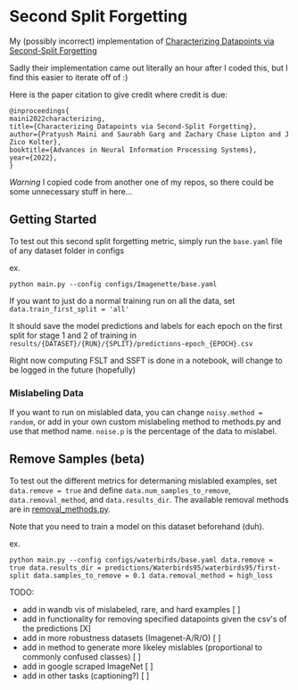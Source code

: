 # Second Split Forgetting

My (possibly incorrect) implementation of [Characterizing Datapoints via Second-Split Forgetting](https://arxiv.org/abs/2210.15031)

Sadly their implementation came out literally an hour after I coded this, but I find this easier to iterate off of :)

Here is the paper citation to give credit where credit is due:
```
@inproceedings{
maini2022characterizing,
title={Characterizing Datapoints via Second-Split Forgetting},
author={Pratyush Maini and Saurabh Garg and Zachary Chase Lipton and J Zico Kolter},
booktitle={Advances in Neural Information Processing Systems},
year={2022},
}
```

*Warning* I copied code from another one of my repos, so there could be some unnecessary stuff in here...

## Getting Started

To test out this second split forgetting metric, simply run the `base.yaml` file of any dataset folder in configs

ex.
```
python main.py --config configs/Imagenette/base.yaml
```

If you want to just do a normal training run on all the data, set `data.train_first_split = 'all'`

It should save the model predictions and labels for each epoch on the first split for stage 1 and 2 of training in `results/{DATASET}/{RUN}/{SPLIT}/predictions-epoch_{EPOCH}.csv`

Right now computing FSLT and SSFT is done in a notebook, will change to be logged in the future (hopefully)

### Mislabeling Data

If you want to run on mislabled data, you can change `noisy.method = random`, or add in your own custom mislabeling method to methods.py and use that method name. `noise.p` is the percentage of the data to mislabel. 

## Remove Samples (beta)

To test out the different metrics for determaning mislabled examples, set `data.remove = true` and define `data.num_samples_to_remove`, `data.removal_method`, and `data.results_dir`. The available removal methods are in [removal_methods.py](removal_methods.py).

Note that you need to train a model on this dataset beforehand (duh).

ex.
```
python main.py --config configs/waterbirds/base.yaml data.remove = true data.results_dir = predictions/Waterbirds95/waterbirds95/first-split data.samples_to_remove = 0.1 data.removal_method = high_loss
```

TODO:
- add in wandb vis of mislabeled, rare, and hard examples [ ]
- add in functionality for removing specified datapoints given the csv's of the predictions [X]
- add in more robustness datasets (Imagenet-A/R/O) [ ]
- add in method to generate more likeley mislables (proportional to commonly confused classes) [ ]
- add in google scraped ImageNet [ ]
- add in other tasks (captioning?) [ ]
